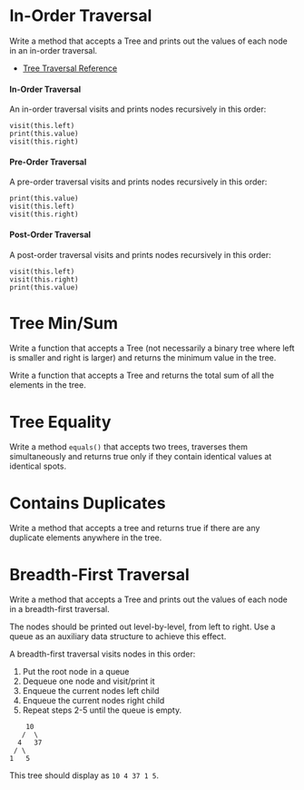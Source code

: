 # In-Order Traversal
Write a method that accepts a Tree and prints out the values of each
node in an in-order traversal.

* [Tree Traversal Reference](http://www.geeksforgeeks.org/tree-traversals-inorder-preorder-and-postorder/)

#### In-Order Traversal
An in-order traversal visits and prints nodes recursively in this order:

```
visit(this.left)
print(this.value)
visit(this.right)
```

#### Pre-Order Traversal
A pre-order traversal visits and prints nodes recursively in this order:

```
print(this.value)
visit(this.left)
visit(this.right)
```

#### Post-Order Traversal
A post-order traversal visits and prints nodes recursively in this order:

```
visit(this.left)
visit(this.right)
print(this.value)
```

# Tree Min/Sum
Write a function that accepts a Tree (not necessarily a binary tree where
left is smaller and right is larger) and returns the minimum value in the tree.

Write a function that accepts a Tree and returns the total sum of all the
elements in the tree.

# Tree Equality
Write a method `equals()` that accepts two trees, traverses them simultaneously
and returns true only if they contain identical values at identical spots.

# Contains Duplicates
Write a method that accepts a tree and returns true if there are
any duplicate elements anywhere in the tree.

# Breadth-First Traversal
Write a method that accepts a Tree and prints out the values of each
node in a breadth-first traversal.

The nodes should be printed out level-by-level, from left to right.
Use a queue as an auxiliary data structure to achieve this effect.

A breadth-first traversal visits nodes in this order:

1. Put the root node in a queue
2. Dequeue one node and visit/print it
3. Enqueue the current nodes left child
4. Enqueue the current nodes right child
5. Repeat steps 2-5 until the queue is empty.

```
    10
   /  \
  4   37
 / \
1   5
```

This tree should display as `10 4 37 1 5`.
